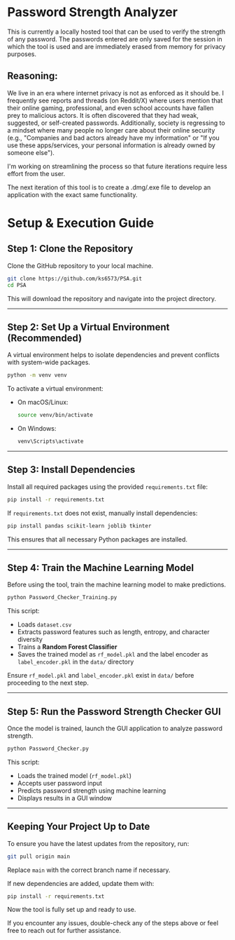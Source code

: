# Password Strength Analyzer

This is currently a locally hosted tool that can be used to verify the strength of any password. The passwords entered are only saved for the session in which the tool is used and are immediately erased from memory for privacy purposes.

## Reasoning:

We live in an era where internet privacy is not as enforced as it should be. I frequently see reports and threads (on Reddit/X) where users mention that their online gaming, professional, and even school accounts have fallen prey to malicious actors. It is often discovered that they had weak, suggested, or self-created passwords. Additionally, society is regressing to a mindset where many people no longer care about their online security (e.g., "Companies and bad actors already have my information" or "If you use these apps/services, your personal information is already owned by someone else").

I'm working on streamlining the process so that future iterations require less effort from the user.

The next iteration of this tool is to create a .dmg/.exe file to develop an application with the exact same functionality.

# Setup & Execution Guide

## Step 1: Clone the Repository
Clone the GitHub repository to your local machine.

```bash
git clone https://github.com/ks6573/PSA.git
cd PSA
```
This will download the repository and navigate into the project directory.

---

## Step 2: Set Up a Virtual Environment (Recommended)
A virtual environment helps to isolate dependencies and prevent conflicts with system-wide packages.

```bash
python -m venv venv
```

To activate a virtual environment:
- On macOS/Linux:
  ```bash
  source venv/bin/activate
  ```
- On Windows:
  ```bash
  venv\Scripts\activate
  ```

---

## Step 3: Install Dependencies
Install all required packages using the provided `requirements.txt` file:

```bash
pip install -r requirements.txt
```

If `requirements.txt` does not exist, manually install dependencies:

```bash
pip install pandas scikit-learn joblib tkinter
```

This ensures that all necessary Python packages are installed.

---

## Step 4: Train the Machine Learning Model
Before using the tool, train the machine learning model to make predictions.

```bash
python Password_Checker_Training.py
```

This script:
- Loads `dataset.csv`
- Extracts password features such as length, entropy, and character diversity
- Trains a **Random Forest Classifier**
- Saves the trained model as `rf_model.pkl` and the label encoder as `label_encoder.pkl` in the `data/` directory

Ensure `rf_model.pkl` and `label_encoder.pkl` exist in `data/` before proceeding to the next step.

---

## Step 5: Run the Password Strength Checker GUI
Once the model is trained, launch the GUI application to analyze password strength.

```bash
python Password_Checker.py
```

This script:
- Loads the trained model (`rf_model.pkl`)
- Accepts user password input
- Predicts password strength using machine learning
- Displays results in a GUI window

---

## Keeping Your Project Up to Date
To ensure you have the latest updates from the repository, run:

```bash
git pull origin main
```

Replace `main` with the correct branch name if necessary.

If new dependencies are added, update them with:

```bash
pip install -r requirements.txt
```

Now the tool is fully set up and ready to use.

If you encounter any issues, double-check any of the steps above or feel free to reach out for further assistance.


